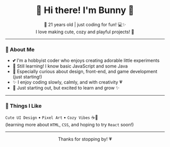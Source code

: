 <h1 align="center">🌸 Hi there! I'm Bunny 🐇</h1>

<p align="center">
  🎀 21 years old | just coding for fun! 💻✨<br>
  I love making cute, cozy and playful projects! 🌷
</p>

---

### 🧸 About Me

- 💕 I'm a hobbyist coder who enjoys creating adorable little experiments
- 🐣 Still learning! I know basic JavaScript and some Java
- 🌈 Especially curious about design, front-end, and game development (just starting!)  
- ✨ I enjoy coding slowly, calmly, and with creativity 💗
- 🍓 Just starting out, but excited to learn and grow ✨

---

### 🌼 Things I Like

`Cute UI Design` • `Pixel Art` • `Cozy Vibes` ☕🐻  
(learning more about `HTML`, `CSS`, and hoping to try `React` soon!)

---

<p align="center">
  Thanks for stopping by! 💗
</p>
